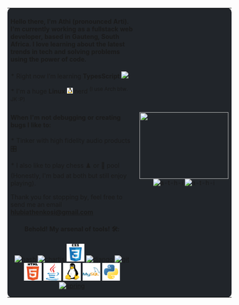 <div style="background-color: #21252a; border-radius: 10px; border-none">
  <table border="0">
    <tr border="0">
      <td width="70%" border="0">
        <h4 align="left">Hello there, I'm Athi (pronounced Arti). I'm currently working as a fullstack web developer, based in Gauteng, South Africa. I love learning about the latest trends in tech and solving problems using the power of code.</h4>
        <p>* Right now I’m learning <strong>TypesScript </strong><img height="13" src="https://www.vectorlogo.zone/logos/typescriptlang/typescriptlang-icon.svg"></img></p>
        <p>* I'm a huge <strong>Linux</strong> <img height="13" src="https://raw.githubusercontent.com/devicons/devicon/master/icons/linux/linux-original.svg"> nerd</img> <sup>(I use Arch btw. JK :P)<sup></p>
        <h4>When I'm not debugging or creating bugs I like to:</h4>
        <p>* Tinker with high fidelity audio products 🎛️</p>
        <p>* I also like to play chess ♟️ or 🎱 pool (Honestly, I'm bad at both but still enjoy playing).</p>
        <p>Thank you for stopping by, feel free to send me an email <strong> <a href="mailto:hlubiathenkosi@gmail.com">hlubiathenkosi@gmail.com</a></strong></p>
        <h4 align="center">Behold! My arsenal of tools! 🛠️:</h4>
        <p align="center">
          <a href="https://www.gnu.org/software/bash/" target="_blank" rel="noreferrer"><img src="https://www.vectorlogo.zone/logos/gnu_bash/gnu_bash-icon.svg" alt="bash" width="40" height="40"/></a>
          <a href="https://www.chartjs.org" target="_blank" rel="noreferrer"><img src="https://www.chartjs.org/media/logo-title.svg" alt="chartjs" width="40" height="40"/></a>
          <a href="https://www.w3schools.com/css/" target="_blank" rel="noreferrer"><img src="https://raw.githubusercontent.com/devicons/devicon/master/icons/css3/css3-original-wordmark.svg" alt="css3" width="40" height="40"/></a>
          <a href="https://www.djangoproject.com/" target="_blank" rel="noreferrer"><img src="https://cdn.worldvectorlogo.com/logos/django.svg" alt="django" width="40" height="40"/></a>
          <a href="https://git-scm.com/" target="_blank" rel="noreferrer"><img src="https://www.vectorlogo.zone/logos/git-scm/git-scm-icon.svg" alt="git" width="40" height="40"/></a>
          <a href="https://www.w3.org/html/" target="_blank" rel="noreferrer"><img src="https://raw.githubusercontent.com/devicons/devicon/master/icons/html5/html5-original-wordmark.svg" alt="html5" width="40" height="40"/></a>
          <a href="https://www.java.com" target="_blank" rel="noreferrer"><img src="https://raw.githubusercontent.com/devicons/devicon/master/icons/java/java-original.svg" alt="java" width="40" height="40"/></a>
          <a href="https://www.linux.org/" target="_blank" rel="noreferrer"><img src="https://raw.githubusercontent.com/devicons/devicon/master/icons/linux/linux-original.svg" alt="linux" width="40" height="40"/></a>
          <a href="https://www.mysql.com/" target="_blank" rel="noreferrer"><img src="https://raw.githubusercontent.com/devicons/devicon/master/icons/mysql/mysql-original-wordmark.svg" alt="mysql" width="40" height="40"/></a>
          <a href="https://www.python.org" target="_blank" rel="noreferrer"><img src="https://raw.githubusercontent.com/devicons/devicon/master/icons/python/python-original.svg" alt="python" width="40" height="40"/></a>
          <a href="https://spring.io/" target="_blank" rel="noreferrer"><img src="https://www.vectorlogo.zone/logos/springio/springio-icon.svg" alt="spring" width="40" height="40"/></a>
        </p>
      </td>
      <td >
        <img align="right" src="https://media.tenor.com/whgQwNlVvNkAAAAi/xero-code.gif" width="200" height="150"/>
        <p align="center">
          <img src="https://github-readme-stats.vercel.app/api/top-langs?username=a-t-h-i&show_icons=true&locale=en&layout=compact" alt="a-t-h-i"/>
          <img src="https://github-readme-stats.vercel.app/api?username=a-t-h-i&show_icons=true&locale=en" alt="a-t-h-i"/>
        </p>
      </td>
    </tr>
  </table>
</div>
